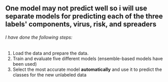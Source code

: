 ## One model may not predict well so i will use separate models for predicting each of the three labels' components, virus, risk, and spreaders
###### I have done the following steps:
1. Load the data and prepare the data.
2. Train and evaluate five different models (ensemble-based models have been used)
3. Select the most accurate model **automatically** and use it to predict the classes for the new unlabeled data

